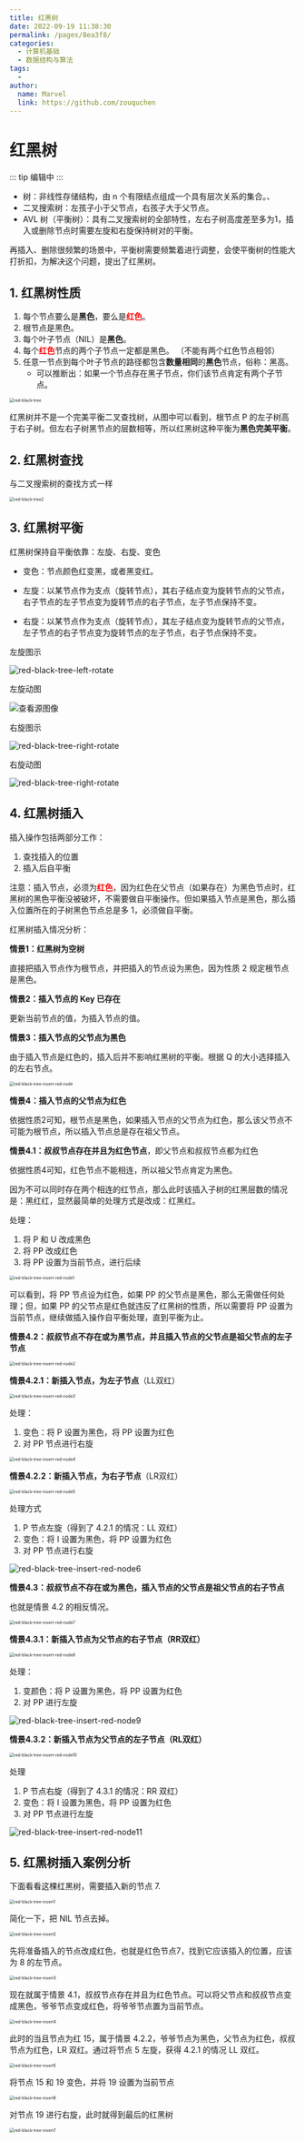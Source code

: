 ```yaml
---
title: 红黑树
date: 2022-09-19 11:38:30
permalink: /pages/8ea3f8/
categories:
  - 计算机基础
  - 数据结构与算法
tags:
  - 
author: 
  name: Marvel
  link: https://github.com/zouquchen
---
```

# 红黑树
::: tip 编辑中
:::
- 树：非线性存储结构，由 n 个有限结点组成一个具有层次关系的集合。、
- 二叉搜索树：左孩子小于父节点，右孩子大于父节点。
- AVL  树（平衡树）：具有二叉搜索树的全部特性，左右子树高度差至多为1，插入或删除节点时需要左旋和右旋保持树对的平衡。

再插入、删除很频繁的场景中，平衡树需要频繁着进行调整，会使平衡树的性能大打折扣，为解决这个问题，提出了红黑树。

## 1. 红黑树性质

1. 每个节点要么是**黑色**，要么是<font color='red'>**红色**</font>。
2. 根节点是黑色。
3. 每个叶子节点（NIL）是**黑色**。
4. 每个<font color='red'>**红色**</font>节点的两个子节点一定都是黑色。 （不能有两个红色节点相邻）
5. 任意一节点到每个叶子节点的路径都包含**数量相同**的**黑色**节点，俗称：黑高。
   - 可以推断出：如果一个节点存在黑子节点，你们该节点肯定有两个子节点。 

<img src="https://raw.githubusercontent.com/zouquchen/Images/main/imgs2022/red-black-tree.png" alt="red-black-tree" style="zoom: 50%;" />

红黑树并不是一个完美平衡二叉查找树，从图中可以看到，根节点 P 的左子树高于右子树。但左右子树黑节点的层数相等，所以红黑树这种平衡为**黑色完美平衡**。

## 2. 红黑树查找

与二叉搜索树的查找方式一样

<img src="https://raw.githubusercontent.com/zouquchen/Images/main/imgs2022/red-black-tree2.png" alt="red-black-tree2" style="zoom:50%;" />

## 3. 红黑树平衡

红黑树保持自平衡依靠：左旋、右旋、变色

- 变色：节点颜色红变黑，或者黑变红。

- 左旋：以某节点作为支点（旋转节点），其右子结点变为旋转节点的父节点，右子节点的左子节点变为旋转节点的右子节点，左子节点保持不变。

- 右旋：以某节点作为支点（旋转节点），其左子结点变为旋转节点的父节点，左子节点的右子节点变为旋转节点的左子节点，右子节点保持不变。


左旋图示

![red-black-tree-left-rotate](https://raw.githubusercontent.com/zouquchen/Images/main/imgs2022/red-black-tree-left-rotate.png)

左旋动图

![查看源图像](https://raw.githubusercontent.com/zouquchen/Images/main/imgs2022/red-black-tree-left-rotate.gif)

右旋图示

![red-black-tree-right-rotate](https://raw.githubusercontent.com/zouquchen/Images/main/imgs2022/red-black-tree-right-rotate.png)



右旋动图

![red-black-tree-right-rotate](https://raw.githubusercontent.com/zouquchen/Images/main/imgs2022/red-black-tree-right-rotate.gif)



## 4. 红黑树插入

插入操作包括两部分工作：

1. 查找插入的位置
2. 插入后自平衡

注意：插入节点，必须为<font color='red'>**红色**</font>，因为红色在父节点（如果存在）为黑色节点时，红黑树的黑色平衡没被破坏，不需要做自平衡操作。但如果插入节点是黑色，那么插入位置所在的子树黑色节点总是多 1，必须做自平衡。



红黑树插入情况分析：

**情景1：红黑树为空树**

直接把插入节点作为根节点，并把插入的节点设为黑色，因为性质 2 规定根节点是黑色。



**情景2：插入节点的 Key 已存在**

更新当前节点的值，为插入节点的值。



**情景3：插入节点的父节点为黑色**

由于插入节点是红色的，插入后并不影响红黑树的平衡。根据 Q 的大小选择插入的左右节点。

<img src="https://raw.githubusercontent.com/zouquchen/Images/main/imgs2022/red-black-tree-insert-red-node.png" alt="red-black-tree-insert-red-node" style="zoom: 50%;" />



**情景4：插入节点的父节点为红色**

依据性质2可知，根节点是黑色，如果插入节点的父节点为红色，那么该父节点不可能为根节点，所以插入节点总是存在祖父节点。

**情景4.1：叔叔节点存在并且为红色节点**，即父节点和叔叔节点都为红色

依据性质4可知，红色节点不能相连，所以祖父节点肯定为黑色。

因为不可以同时存在两个相连的红节点，那么此时该插入子树的红黑层数的情况是：黑红红，显然最简单的处理方式是改成：红黑红。

处理：

1. 将 P 和 U 改成黑色
2. 将 PP 改成红色
3. 将 PP 设置为当前节点，进行后续

<img src="https://raw.githubusercontent.com/zouquchen/Images/main/imgs2022/red-black-tree-insert-red-node1.png" alt="red-black-tree-insert-red-node1" style="zoom: 50%;" />


可以看到，将 PP 节点设为红色，如果 PP 的父节点是黑色，那么无需做任何处理；但，如果 PP 的父节点是红色就违反了红黑树的性质，所以需要将 PP 设置为当前节点，继续做插入操作自平衡处理，直到平衡为止。

**情景4.2：叔叔节点不存在或为黑节点，并且插入节点的父节点是祖父节点的左子节点**

<img src="https://raw.githubusercontent.com/zouquchen/Images/main/imgs2022/red-black-tree-insert-red-node2.png" alt="red-black-tree-insert-red-node2" style="zoom:50%;" />

**情景4.2.1：新插入节点，为左子节点**（LL双红）

<img src="https://raw.githubusercontent.com/zouquchen/Images/main/imgs2022/red-black-tree-insert-red-node3.png" alt="red-black-tree-insert-red-node3" style="zoom:50%;" />

处理：

1. 变色：将 P 设置为黑色，将 PP 设置为红色
2. 对 PP 节点进行右旋

<img src="https://raw.githubusercontent.com/zouquchen/Images/main/imgs2022/red-black-tree-insert-red-node4.png" alt="red-black-tree-insert-red-node4" style="zoom:50%;" />

**情景4.2.2：新插入节点，为右子节点**（LR双红）

<img src="https://raw.githubusercontent.com/zouquchen/Images/main/imgs2022/red-black-tree-insert-red-node5.png" alt="red-black-tree-insert-red-node5" style="zoom:50%;" />

处理方式

1. P 节点左旋（得到了 4.2.1 的情况：LL 双红）
2. 变色：将 I 设置为黑色，将 PP 设置为红色
3. 对 PP 节点进行右旋

![red-black-tree-insert-red-node6](https://raw.githubusercontent.com/zouquchen/Images/main/imgs2022/red-black-tree-insert-red-node6.png)

**情景4.3：叔叔节点不存在或为黑色，插入节点的父节点是祖父节点的右子节点**

也就是情景 4.2 的相反情况。

<img src="https://raw.githubusercontent.com/zouquchen/Images/main/imgs2022/red-black-tree-insert-red-node7.png" alt="red-black-tree-insert-red-node7" style="zoom:50%;" />

**情景4.3.1：新插入节点为父节点的右子节点（RR双红）**

<img src="https://raw.githubusercontent.com/zouquchen/Images/main/imgs2022/red-black-tree-insert-red-node8.png" alt="red-black-tree-insert-red-node8" style="zoom:50%;" />

处理：

1. 变颜色：将 P 设置为黑色，将 PP 设置为红色
2. 对 PP 进行左旋

![red-black-tree-insert-red-node9](https://raw.githubusercontent.com/zouquchen/Images/main/imgs2022/red-black-tree-insert-red-node9.png)

**情景4.3.2：新插入节点为父节点的左子节点（RL双红）**

<img src="https://raw.githubusercontent.com/zouquchen/Images/main/imgs2022/red-black-tree-insert-red-node10.png" alt="red-black-tree-insert-red-node10" style="zoom:50%;" />

 处理

1. P 节点右旋（得到了 4.3.1 的情况：RR 双红）
2. 变色：将 I 设置为黑色，将 PP 设置为红色
3. 对 PP 节点进行左旋

![red-black-tree-insert-red-node11](https://raw.githubusercontent.com/zouquchen/Images/main/imgs2022/red-black-tree-insert-red-node11.png)



## 5. 红黑树插入案例分析 

下面看看这棵红黑树，需要插入新的节点 7.

<img src="https://raw.githubusercontent.com/zouquchen/Images/main/imgs2022/red-black-tree-insert1.png" alt="red-black-tree-insert1" style="zoom:50%;" />

简化一下，把 NIL 节点去掉。

<img src="https://raw.githubusercontent.com/zouquchen/Images/main/imgs2022/red-black-tree-insert2.png" alt="red-black-tree-insert2" style="zoom:50%;" />

先将准备插入的节点改成红色，也就是红色节点7，找到它应该插入的位置，应该为 8 的左节点。

<img src="https://raw.githubusercontent.com/zouquchen/Images/main/imgs2022/red-black-tree-insert3.png" alt="red-black-tree-insert3" style="zoom:50%;" />

现在就属于情景 4.1，叔叔节点存在并且为红色节点。可以将父节点和叔叔节点变成黑色，爷爷节点变成红色，将爷爷节点置为当前节点。

<img src="https://raw.githubusercontent.com/zouquchen/Images/main/imgs2022/red-black-tree-insert4.png" alt="red-black-tree-insert4" style="zoom:50%;" />

此时的当且节点为红 15，属于情景 4.2.2，爷爷节点为黑色，父节点为红色，叔叔节点为红色，LR 双红。通过将节点 5 左旋，获得 4.2.1 的情况 LL 双红。

<img src="https://raw.githubusercontent.com/zouquchen/Images/main/imgs2022/red-black-tree-insert5.png" alt="red-black-tree-insert5" style="zoom:50%;" />

将节点 15 和 19 变色，并将 19 设置为当前节点

<img src="https://raw.githubusercontent.com/zouquchen/Images/main/imgs2022/red-black-tree-insert6.png" alt="red-black-tree-insert6" style="zoom:50%;" />

对节点 19 进行右旋，此时就得到最后的红黑树

<img src="https://raw.githubusercontent.com/zouquchen/Images/main/imgs2022/red-black-tree-insert7.png" alt="red-black-tree-insert7" style="zoom:50%;" />

